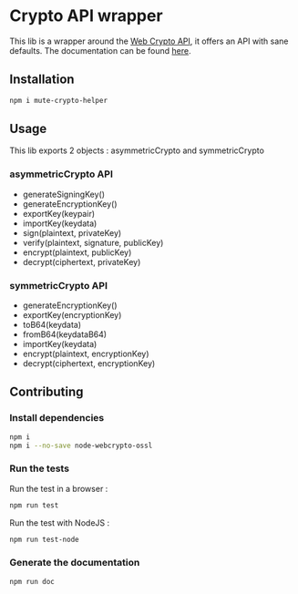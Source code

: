 # Crypto API wrapper

This lib is a wrapper around the [Web Crypto API][1], it offers an API
with sane defaults. The documentation can be found [here][2].

## Installation

```sh
npm i mute-crypto-helper
```

## Usage

This lib exports 2 objects : asymmetricCrypto and symmetricCrypto

### asymmetricCrypto API

- generateSigningKey()
- generateEncryptionKey()
- exportKey(keypair)
- importKey(keydata)
- sign(plaintext, privateKey)
- verify(plaintext, signature, publicKey)
- encrypt(plaintext, publicKey)
- decrypt(ciphertext, privateKey)

### symmetricCrypto API

- generateEncryptionKey()
- exportKey(encryptionKey)
- toB64(keydata)
- fromB64(keydataB64)
- importKey(keydata)
- encrypt(plaintext, encryptionKey)
- decrypt(ciphertext, encryptionKey)

[1]: https://developer.mozilla.org/en-US/docs/Web/API/Web_Crypto_API
[2]: https://coast-team.github.io/mute-crypto-helper/

## Contributing

### Install dependencies

```sh
npm i
npm i --no-save node-webcrypto-ossl
```

### Run the tests

Run the test in a browser :

```sh
npm run test
```

Run the test with NodeJS :

```sh
npm run test-node
```

### Generate the documentation

```sh
npm run doc
```
